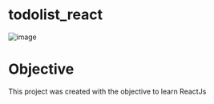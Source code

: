 # todolist_react
![image](https://user-images.githubusercontent.com/53236753/124749557-c6986b00-defa-11eb-8bac-7ba0612fb746.png)
# Objective
This project was created with the objective to learn ReactJs
